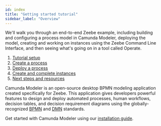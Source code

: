 ```yaml
---
id: index
title: "Getting started tutorial"
sidebar_label: "Overview"
---
```


We'll walk you through an end-to-end Zeebe example, including building and configuring a process model in Camunda Modeler, deploying the model, creating and working on instances using the Zeebe Command Line Interface, and then seeing what's going on in a tool called Operate.

1. [Tutorial setup](tutorial-setup.md)
1. [Create a process](create-a-process.md)
1. [Deploy a process](deploy-a-process.md)
1. [Create and complete instances](create-process-instance.md)
1. [Next steps and resources](next-steps-resources.md)

Camunda Modeler is an open-source desktop BPMN modeling application created specifically for Zeebe. This application gives developers powerful features to design and deploy automated processes, human workflows, decision tables, and decision requirement diagrams using the globally-recognized [BPMN](https://camunda.com/bpmn/) and [DMN](https://camunda.com/dmn/) standards.

Get started with Camunda Modeler using our [installation guide](https://docs.camunda.io/docs/components/modeler/camunda-modeler/install-the-modeler).
